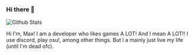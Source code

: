 ### Hi there 👋
![Github Stats](https://github-readme-stats.vercel.app/api?username=mqxile&count_private=true&show_icons=true&theme=radical)

Hi I'm, Max! I am a developer who likes games A LOT! And I mean A LOT!! I use discord, play osu!, among other things. But I a mainly just live my life (until I'm dead ofc).
